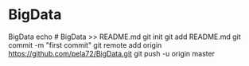 # BigData
BigData
echo # BigData >> README.md
git init
git add README.md
git commit -m "first commit"
git remote add origin https://github.com/pela72/BigData.git
git push -u origin master
